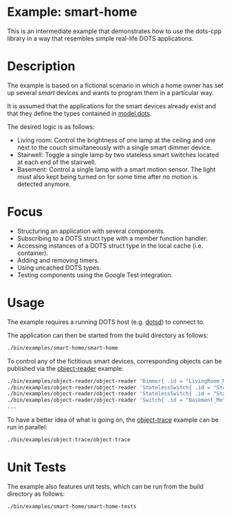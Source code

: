 # Example: smart-home

This is an intermediate example that demonstrates how to use the dots-cpp library in a way that resembles simple real-life DOTS applications.

# Description

The example is based on a fictional scenario in which a home owner has set up several *smart* devices and wants to program them in a particular way.

It is assumed that the applications for the smart devices already exist and that they define the types contained in [model.dots](./src/model.dots).

The desired logic is as follows:

* Living room: Control the brightness of one lamp at the ceiling and one next to the couch simultaneously with a single smart dimmer device.
* Stairwell: Toggle a single lamp by two stateless smart switches located at each end of the stairwell.
* Basement: Control a single lamp with a smart motion sensor. The light must also kept being turned on for some time after no motion is detected anymore.

# Focus

* Structuring an application with several components.
* Subscribing to a DOTS struct type with a member function handler.
* Accessing instances of a DOTS struct type in the local cache (i.e. container).
* Adding and removing timers.
* Using uncached DOTS types.
* Testing components using the Google Test integration.

# Usage

The example requires a running DOTS host (e.g. [dotsd](../../dotsd/README.md)) to connect to.

The application can then be started from the build directory as follows:

```sh
./bin/examples/smart-home/smart-home
```

To control any of the fictitious smart devices, corresponding objects can be published via the [object-reader](../object-reader/README.md) example:

```sh
./bin/examples/object-reader/object-reader 'Dimmer{ .id = "LivingRoom_MasterDimmer", .brightness = 42 }'
./bin/examples/object-reader/object-reader 'StatelessSwitch{ .id = "Stairwell_LowerSwitch" }'
./bin/examples/object-reader/object-reader 'StatelessSwitch{ .id = "Stairwell_UpperSwitch" }'
./bin/examples/object-reader/object-reader 'Switch{ .id = "Basement_MotionSwitch", .enabled = true }'
...
```

To have a better idea of what is going on, the [object-trace](../object-trace/README.md) example can be run in parallel:

```sh
./bin/examples/object-trace/object-trace
```

# Unit Tests

The example also features unit tests, which can be run from the build directory as follows:

```
./bin/examples/smart-home/smart-home-tests
```

